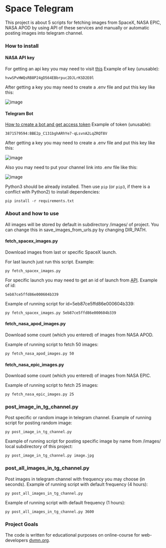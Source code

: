 # Space Telegram

This project is about 5 scripts for fetching images from SpaceX, NASA EPIC, NASA APOD by using API of these services and manually or automatic posting images into telegram channel.

### How to install
#### NASA API key

For getting an api key you may need to visit [this](https://api.nasa.gov/)
Example of key (unusable):
```
hvwSPvHWQsRB8P24gD564EBbrpuc2DJLrKSD2E0l
```
After getting a key you may need to create a .env file and put this key like this:

![image](https://github.com/e13q/WA_lesson4/assets/110967581/29e53380-1e88-4ad4-a61b-91234c9d1642)


#### Telegram Bot
[How to create a bot and get access token](https://way23.ru/%D1%80%D0%B5%D0%B3%D0%B8%D1%81%D1%82%D1%80%D0%B0%D1%86%D0%B8%D1%8F-%D0%B1%D0%BE%D1%82%D0%B0-%D0%B2-telegram.html)
Example of token (unusable):
```
3871579594:BBE2p_C131bghARhYe7-qLsvnA2LqZRQT8V
```
After getting a key you may need to create a .env file and put this key like this:

![image](https://github.com/e13q/WA_lesson4/assets/110967581/20aea039-5294-4f30-8db1-cdf8321ea40e)

Also you may need to put your channel link into .env file like this:

![image](https://github.com/e13q/WA_lesson4/assets/110967581/aeb5f422-7dce-480b-a4c5-a08764b764f3)

Python3 should be already installed. 
Then use `pip` (or `pip3`, if there is a conflict with Python2) to install dependencies:
```
pip install -r requirements.txt
```

### About and how to use
All images will be stored by default in subdirectory /images/ of project. 
You can change this in save_images_from_urls.py by changing DIR_PATH.

#### fetch_spacex_images.py
Download images from last or specific SpaceX launch.

For last launch just run this script.
Example:
```
py fetch_spacex_images.py
```

For specific launch you may need to get an id of launch from [API](https://api.spacexdata.com/v5/launches/).
Example of id:
```
5eb87ce5ffd86e000604b339
```
Example of running script for id=5eb87ce5ffd86e000604b339:
```
py fetch_spacex_images.py 5eb87ce5ffd86e000604b339
```

#### fetch_nasa_apod_images.py
Download some count (which you entered) of images from NASA APOD.

Example of running script to fetch 50 images:
```
py fetch_nasa_apod_images.py 50
```

#### fetch_nasa_epic_images.py
Download some count (which you entered) of images from NASA EPIC.

Example of running script to fetch 25 images:
```
py fetch_nasa_epic_images.py 25
```

### post_image_in_tg_channel.py
Post specific or random image in telegram channel.
Example of running script for posting random image:
```
py post_image_in_tg_channel.py 
```

Example of running script for posting specific image by name from /images/ local subdirectory of this project:
```
py post_image_in_tg_channel.py image.jpg
```

### post_all_images_in_tg_channel.py
Post images in telegram channel with frequency you may choose (in seconds).
Example of running script with default frequency (4 hours):
```
py post_all_images_in_tg_channel.py 
```

Example of running script with default frequency (1 hours):
```
py post_all_images_in_tg_channel.py 3600
```


### Project Goals

The code is written for educational purposes on online-course for web-developers [dvmn.org](https://dvmn.org/).
